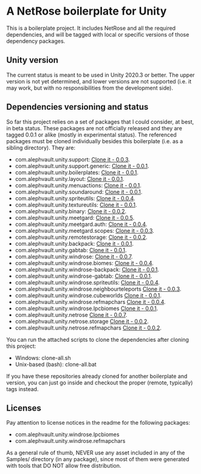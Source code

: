 # A NetRose boilerplate for Unity

This is a boilerplate project. It includes NetRose and all the required dependencies, and will be tagged with local or specific versions of those dependency packages.

Unity version
-------------

The current status is meant to be used in Unity 2020.3 or better. The upper version is not yet determined, and lower versions are not supported (i.e. it may work, but with no responsibilities from the development side).

Dependencies versioning and status
----------------------------------

So far this project relies on a set of packages that I could consider, at best, in beta status. These packages are not officially released and they are tagged 0.0.1 or alike (mostly in experimental status). The referenced packages must be cloned individually besides this boilerplate (i.e. as a sibling directory). They are:

 - com.alephvault.unity.support: [Clone it - 0.0.3](https://github.com/AlephVault/unity-support/tree/0.0.3).
 - com.alephvault.unity.support.generic: [Clone it - 0.0.1](https://github.com/AlephVault/unity-support-generic/tree/0.0.1).
 - com.alephvault.unity.boilerplates: [Clone it - 0.0.1](https://github.com/AlephVault/unity-boilerplates/tree/0.0.1).
 - com.alephvault.unity.layout: [Clone it - 0.0.1](https://github.com/AlephVault/unity-layout/tree/0.0.1).
 - com.alephvault.unity.menuactions: [Clone it - 0.0.1](https://github.com/AlephVault/unity-menu-actions/tree/0.0.1).
 - com.alephvault.unity.soundaround: [Clone it - 0.0.1](https://github.com/AlephVault/unity-soundaround/tree/0.0.1).
 - com.alephvault.unity.spriteutils: [Clone it - 0.0.4](https://github.com/AlephVault/unity-spriteutils/tree/0.0.4).
 - com.alephvault.unity.textureutils: [Clone it - 0.0.1](https://github.com/AlephVault/unity-textureutils/tree/0.0.1).
 - com.alephvault.unity.binary: [Clone it - 0.0.2](https://github.com/AlephVault/unity-binary/tree/0.0.2).
 - com.alephvault.unity.meetgard: [Clone it - 0.0.5](https://github.com/AlephVault/unity-meetgard/tree/0.0.5).
 - com.alephvault.unity.meetgard.auth: [Clone it - 0.0.4](https://github.com/AlephVault/unity-meetgard-auth/tree/0.0.4).
 - com.alephvault.unity.meetgard.scopes: [Clone it - 0.0.3](https://github.com/AlephVault/unity-meetgard-scopes/tree/0.0.3).
 - com.alephvault.unity.remotestorage: [Clone it - 0.0.2](https://github.com/AlephVault/unity-remotestorage/tree/0.0.2).
 - com.alephvault.unity.backpack: [Clone it - 0.0.1](https://github.com/AlephVault/unity-backpack/tree/0.0.1).
 - com.alephvault.unity.gabtab: [Clone it - 0.0.1](https://github.com/AlephVault/unity-gabtab/tree/0.0.1).
 - com.alephvault.unity.windrose: [Clone it - 0.0.7](https://github.com/AlephVault/unity-windrose/tree/0.0.7).
 - com.alephvault.unity.windrose.biomes: [Clone it - 0.0.4](https://github.com/AlephVault/unity-windrose-biomes/tree/0.0.4).
 - com.alephvault.unity.windrose-backpack: [Clone it - 0.0.1](https://github.com/AlephVault/unity-windrose-backpack-plugin/tree/0.0.1).
 - com.alephvault.unity.windrose-gabtab: [Clone it - 0.0.1](https://github.com/AlephVault/unity-windrose-gabtab-plugin/tree/0.0.1).
 - com.alephvault.unity.windrose.spriteutils: [Clone it - 0.0.4](https://github.com/AlephVault/unity-windrose-spriteutils/tree/0.0.4).
 - com.alephvault.unity.windrose.neighbourteleports [Clone it - 0.0.3](https://github.com/AlephVault/unity-windrose-neighbourteleports/tree/0.0.3).
 - com.alephvault.unity.windrose.cubeworlds [Clone it - 0.0.1](https://github.com/AlephVault/unity-windrose-cubeworlds/tree/0.0.1).
 - com.alephvault.unity.windrose.refmapchars [Clone it - 0.0.4](https://github.com/AlephVault/unity-windrose-refmapchars/tree/0.0.4).
 - com.alephvault.unity.windrose.lpcbiomes [Clone it - 0.0.1](https://github.com/AlephVault/unity-windrose-lpcbiomes/0.0.1).
 - com.alephvault.unity.netrose [Clone it - 0.0.7](https://github.com/AlephVault/unity-netrose/tree/0.0.7).
 - com.alephvault.unity.netrose.storage [Clone it - 0.0.2](https://github.com/AlephVault/unity-netrose-storage/tree/0.0.2).
 - com.alephvault.unity.netrose.refmapchars [Clone it - 0.0.2](https://github.com/AlephVault/unity-netrose-refmapchars/tree/0.0.2).

You can run the attached scripts to clone the dependencies after cloning this project:

 - Windows: clone-all.sh
 - Unix-based (bash): clone-all.bat
 
If you have these repositories already cloned for another boilerplate and version, you can just go inside and checkout the proper (remote, typically) tags instead.

Licenses
--------

Pay attention to license notices in the readme for the following packages:

 - com.alephvault.unity.windrose.lpcbiomes
 - com.alephvault.unity.windrose.refmapchars

As a general rule of thumb, NEVER use any asset included in any of the Samples/ directory (in any package), since most of them were generated with tools that DO NOT allow free distribution.

